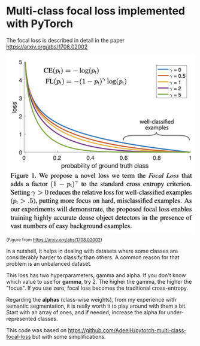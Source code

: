 # Multi-class focal loss implemented with PyTorch

The focal loss is described in detail in the paper https://arxiv.org/abs/1708.02002

![](figure.png)
<sub>(Figure from https://arxiv.org/abs/1708.02002)</sub>


In a nutshell, it helps in dealing with datasets where some classes are
considerably harder to classify than others. A common reason for that problem is
an unbalanced dataset.

This loss has two hyperparameters, gamma and alpha. If you don't know which value
to use for **gamma**, try 2. The higher the gamma, the higher the "focus". If you use zero,
focal loss becomes the traditional cross-entropy.

Regarding the **alphas** (class-wise weights), from my experience with semantic segmentation, it is really worth it
to play around with them a bit. Start with an array of ones, and if needed, increase the alpha for under-represented classes.

This code was based on https://github.com/AdeelH/pytorch-multi-class-focal-loss but with some simplifications.
